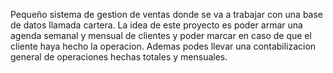 Pequeño sistema de gestion de ventas donde se va a trabajar con una base de datos llamada cartera.
La idea de este proyecto es poder armar una agenda semanal y mensual de clientes y poder marcar en caso de que el cliente haya hecho la operacion.
Ademas podes llevar una contabilizacion general de operaciones hechas totales y mensuales.
